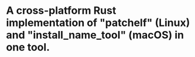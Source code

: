 # A cross-platform Rust implementation of  "patchelf" (Linux) and "install_name_tool" (macOS) in one tool.
